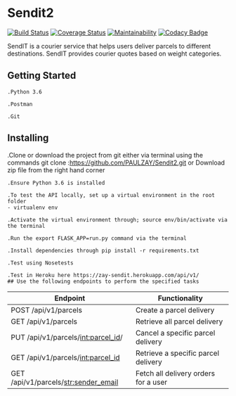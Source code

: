 # Sendit2
[![Build Status](https://travis-ci.org/paulzay/Sendit2.svg?branch=master)](https://travis-ci.org/paulzay/Sendit2)
[![Coverage Status](https://coveralls.io/repos/github/paulzay/Sendit2/badge.svg?branch=master)](https://coveralls.io/github/paulzay/Sendit2?branch=master)
[![Maintainability](https://api.codeclimate.com/v1/badges/097e6e675fa4821f9b5c/maintainability)](https://codeclimate.com/github/paulzay/Sendit2/maintainability)
[![Codacy Badge](https://api.codacy.com/project/badge/Grade/ba14f7479b5e4ee8b26136e1962af1d7)](https://www.codacy.com/app/paulzay/Sendit2?utm_source=github.com&amp;utm_medium=referral&amp;utm_content=paulzay/Sendit2&amp;utm_campaign=Badge_Grade)

SendIT is a courier service that helps users deliver parcels to different destinations. SendIT provides courier quotes based on weight categories.

## Getting Started

	.Python 3.6

	.Postman

	.Git


## Installing

   .Clone or download the project from git either via terminal using the commands git clone :https://github.com/PAULZAY/Sendit2.git or Download zip file from the right hand corner

    .Ensure Python 3.6 is installed
	
    .To test the API locally, set up a virtual environment in the root folder 
    - virtualenv env
	
    .Activate the virtual environment through; source env/bin/activate via the terminal
	
    .Run the export FLASK_APP=run.py command via the terminal
	
    .Install dependencies through pip install -r requirements.txt
	
    .Test using Nosetests
	
    .Test in Heroku here https://zay-sendit.herokuapp.com/api/v1/
    ## Use the following endpoints to perform the specified tasks
		 
| 	Endpoint                          | Functionality                                                  
| ----------------------------------------| -----------------------------------------------|
| POST /api/v1/parcels                    | Create a parcel delivery                       |
| GET /api/v1/parcels                     | Retrieve all parcel delivery                   |
| PUT /api/v1/parcels/<int:parcel_id>/    | Cancel a specific parcel delivery              |
| GET /api/v1/parcels/<int:parcel_id>     | Retrieve a specific parcel delivery            |
| GET /api/v1/parcels/<str:sender_email>  | Fetch all delivery orders for a user           |
